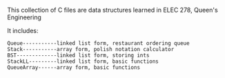 This collection of C files are data structures learned in ELEC 278, Queen's Engineering

It includes:

	Queue-----------linked list form, restaurant ordering queue
	Stack-----------array form, polish notation calculator
	BST-------------linked list form, storing ints
	StackLL---------linked list form, basic functions
	QueueArray------array form, basic functions
